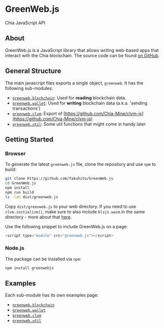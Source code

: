 # GreenWeb.js
Chia JavaScript API

## About

GreenWeb.js is a JavaScript library that allows writing web-based apps that interact with the Chia blockchain. The source code can be found [on GitHub](https://github.com/Yakuhito/GreenWeb.js).

## General Structure

The main javascript files exports a single object, `greenweb`. It has the following sub-modules:

 - [`greenweb.blockchain`](blockchain/index.md): Used for **reading** blockchain data.
 - [`greenweb.wallet`](wallet/index.md): Used for **writing** blockchain data (a.k.a. 'sending transactions')
 - [`greenweb.clvm`](clvm/index.md): Export of [https://github.com/Chia-Mine/clvm-js](https://github.com/Chia-Mine/clvm-js)
 - [`greenweb.util`](util/index.md): Some util functions that might come in handy later

## Getting Started

### Browser
To generate the latest `greenweb.js` file, clone the repository and use `npm` to build:

```bash
git clone https://github.com/Yakuhito/GreenWeb.js
cd GreenWeb.js
npm install
npm run build
ls -lah dist/greenweb.js
```

Copy `dist/greenweb.js` to your web directory.
If you need to use `clvm.initialize()`, make sure to also include `blsjs.wasm` in the same directory - more about that [here](https://github.com/Chia-Mine/clvm-js#use-in-browser).

Use the following snippet to include GreenWeb.js on a page:

```js
<script type="module" src="greenweb.js"></script>
```

### Node.js

The package can be installed via `npm`:
```bash
npm install greenwebjs
```


## Examples

Each sub-module has its own examples page:

 - [`greenweb.blockchain`](blockchain/examples.md)
 - [`greenweb.wallet`](wallet/examples.md)
 - [`greenweb.clvm`](clvm/examples.md)
 - [`greenweb.util`](util/examples.md)